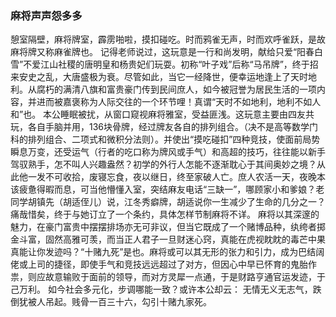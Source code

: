 ###  麻将声声怨多多
憩室隔壁，麻将牌室，霹雳啪啦，摸扣碰吃。时而鸦雀无声，时而欢呼雀跃，是故麻将牌又称麻雀牌也。
记得老师说过，这玩意是一行和尚发明，献给只爱“阳春白雪”不爱江山社稷的唐明皇和杨贵妃们玩耍。初称“叶子戏”后称“马吊牌”，终于招来安史之乱，大唐盛极为衰。尽管如此，当它一经降世，便幸运地逢上了天时地利。从腐朽的满清八旗和富贵豪门传到民间庶人，如今被冠誉为居民生活的一项内容，并进而被嘉褒称为人际交往的一个环节哩！真谓“天时不如地利，地利不如人和”也。
本公睡眠被扰，从窗口窥视麻将雅室，受益匪浅。这玩意主要由四友共玩，各自手脑并用，136块骨牌，经过牌友各自的排列组合。（决不是高等数学门科的排列组合、二项式和微积分法则）。并使出“摸吃碰扣”四种竞技，使面前局势瞬息万变，还受运气（行者的吃口称为牌风或手气）和高超的技巧，往往能以新手驾驭熟手，怎不叫人兴趣盎然？初学的外行人怎能不逐渐耽心于其间奥妙之境？从此他一发不可收拾，废寝忘食，夜以继日，终至家破人亡。庶人农活一天，夜晚本该疲惫得暇而息，可当他懵懂入室，突结麻友电话“三缺一”，哪顾家小和爹娘？老同学胡镇先（胡适侄儿）说，江冬秀癖牌，胡适说你一生减少了生命的几分之一？痛哉惜矣，终于与她订立了一个条约，具体怎样节制麻将不详。
麻将以其深邃的魅力，在豪门富贵中摆摆排场亦无可非议，但当它既成了一个赌博品种，纨绔者掷金斗富，固然高雅可羡，而当正人君子一旦财迷心窍，真能在虎视眈眈的毒芒中果真能让你发迹吗？“十赌九死”是也。麻将或可以其无形的张力和引力，成为巴结阔佬或上司的捷径，即使手气和竞技远远超过了对方，但因心中早已怀育的鬼胎作祟，则应故意输败于面前的领导，而对方灵犀一点通，于是财路亨通官运发迹，于己万利。
如今社会多元化，步调哪能一致？或许本公却云：
无情无义无志气，跌倒犹被人吊起。贱骨一百三十六，勾引十赌九家死。

